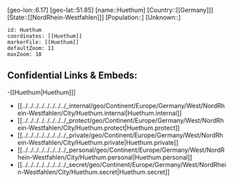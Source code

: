 ﻿---
location: [51.85,6.17]
mapzoom: [7,12] 
mapmarker: city 
type: City
tags:
- geo/City


SpocWebEntityId: 31066
isDeleted: false
confidential: public

---
[geo-lon::6.17]
[geo-lat::51.85]
[name::Huethum]
[Country::[[Germany]]]
[State::[[NordRhein-Westfahlen]]]
[Population::]
[Unknown::]


```leaflet
id: Huethum
coordinates: [[Huethum]]
markerFile: [[Huethum]]
defaultZoom: 11 
maxZoom: 18
```


## Confidential Links & Embeds: 
-[[Huethum|Huethum]]] 
- [[../../../../../../../../_internal/geo/Continent/Europe/Germany/West/NordRhein-Westfahlen/City/Huethum.internal|Huethum.internal]] 
- [[../../../../../../../../_protect/geo/Continent/Europe/Germany/West/NordRhein-Westfahlen/City/Huethum.protect|Huethum.protect]] 
- [[../../../../../../../../_private/geo/Continent/Europe/Germany/West/NordRhein-Westfahlen/City/Huethum.private|Huethum.private]] 
- [[../../../../../../../../_personal/geo/Continent/Europe/Germany/West/NordRhein-Westfahlen/City/Huethum.personal|Huethum.personal]] 
- [[../../../../../../../../_secret/geo/Continent/Europe/Germany/West/NordRhein-Westfahlen/City/Huethum.secret|Huethum.secret]] 
